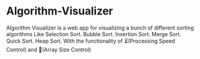 # Algorithm-Visualizer
Algorithm Visualizer is a web app for visualizing a bunch of different sorting algorithms Like  Selection Sort. Bubble Sort. Insertion Sort. Merge Sort. Quick Sort. Heap Sort. With the functionality of ⏳(Processing Speed Control) and 📏(Array Size Control)
